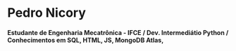 <h1>Pedro Nicory</h1>
<h4>Estudante de Engenharia Mecatrônica - IFCE /  Dev. Intermediátio Python /  Conhecimentos em SQL, HTML, JS, MongoDB Atlas, </h4>

